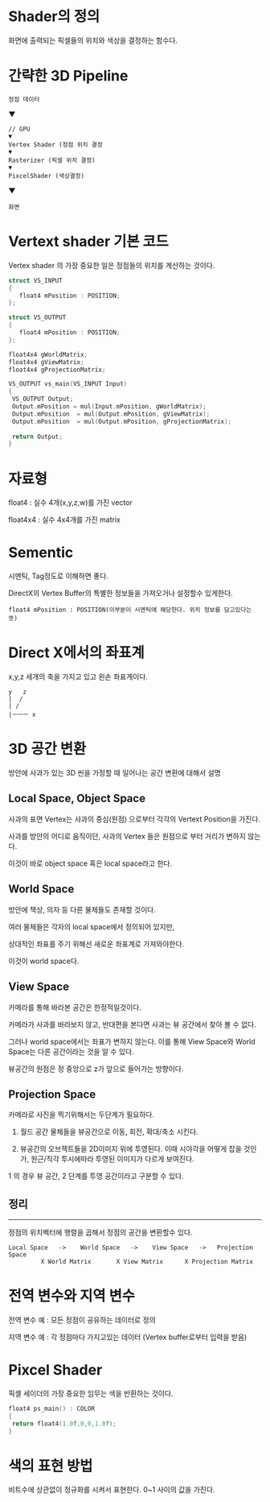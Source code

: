 # Shader의 정의

화면에 출력되는 픽셀들의 위치와 색상을 결정하는 함수다.


# 간략한 3D Pipeline

```
정점 데이터
```
▼
```
// GPU
▼
Vertex Shader (정점 위치 결정 
▼
Rasterizer (픽셀 위치 결정)
▼
PixcelShader (색상결정)  

```
▼
```
화면 
```     

# Vertext shader 기본 코드


Vertex shader 의 가장 중요한 일은 정점들의 위치를 계산하는 것이다.

```c
struct VS_INPUT
{
   float4 mPosition : POSITION;
};

struct VS_OUTPUT
{
   float4 mPosition : POSITION;
};

float4x4 gWorldMatrix;
float4x4 gViewMatrix;
float4x4 gProjectionMatrix;

VS_OUTPUT vs_main(VS_INPUT Input)
{
 VS_OUTPUT Output;
 Output.mPosition = mul(Input.mPosition, gWorldMatrix);
 Output.mPosition  = mul(Output.mPosition, gViewMatrix);
 Output.mPosition  = mul(Output.mPosition, gProjectionMatrix);
 
 return Output;
}
```

# 자료형

float4 : 실수 4개(x,y,z,w)를 가진 vector

float4x4 : 실수 4x4개를 가진 matrix

# Sementic

시멘틱, Tag정도로 이해하면 좋다.

DirectX의 Vertex Buffer의 특별한 정보들을 가져오거나 설정할수 있게한다.

```
float4 mPosition : POSITION(이부분이 시멘틱에 해당한다. 위치 정보를 담고있다는 뜻)
```

# Direct X에서의 좌표계

x,y,z 세개의 축을 가지고 있고 왼손 좌표계이다.

```
y   z
|  /  
| / 
|ㅡㅡㅡ x
````

# 3D 공간 변환

방안에 사과가 있는 3D 씬을 가정할 때 일어나는 공간 변환에 대해서 설명  

## Local Space, Object Space

사과의 표면 Vertex는 사과의 중심(원점) 으로부터 각각의 Vertext Position을 가진다.

사과를 방안의 어디로 움직이던, 사과의 Vertex 들은 원점으로 부터 거리가 변하지 않는다.

이것이 바로 object space 혹은 local space라고 한다.

## World Space

방안에 책상, 의자 등 다른 물체들도 존재할 것이다.

여러 물체들은 각자의 local space에서 정의되어 있지만,

상대적인 좌표를 주기 위해선 새로운 좌표계로 가져와야한다.

이것이 world space다.

## View Space

카메라를 통해 바라본 공간은 한정적일것이다.

카메라가 사과를 바라보지 않고, 반대편을 본다면 사과는 뷰 공간에서 찾아 볼 수 없다.

그러나 world space에서는 좌표가 변하지 않는다. 이를 통해 View Space와 World Space는 다른 공간이라는 것을 알 수 있다.

뷰공간의 원점은 정 중앙으로 z가 앞으로 들어가는 방향이다.

## Projection Space

카메라로 사진을 찍기위해서는 두단계가 필요하다.

1. 월드 공간 물체들을 뷰공간으로 이동, 회전, 확대/축소 시킨다.

2. 뷰공간의 오브젝트들을  2D이미지 위에 투영된다. 이때 시야각을 어떻게 잡을 것인가, 원근/직각 투시에따라 투영된 이미지가 다르게 보여진다.

1 의 경우 뷰 공간, 2 단계를 투영 공간이라고 구분할 수 있다.
 
 
## 정리
---

정점의 위치벡터에 행렬을 곱해서 정점의 공간을 변환할수 있다. 

```
Local Space   ->    World Space   ->    View Space   ->   Projection Space
         X World Matrix       X View Matrix      X Projection Matrix 
```

# 전역 변수와 지역 변수

전역 변수 예 : 모든 정점이 공유하는 데이터로 정의

지역 변수 예 : 각 정점마다 가지고있는 데이터 (Vertex buffer로부터 입력을 받음) 


# Pixcel Shader

픽셸 세이더의 가장 중요한 임무는 색을 반환하는 것이다.

```c
float4 ps_main() : COLOR
{
 return float4(1.0f,0,0,1.0f);
}
```

# 색의 표현 방법

비트수에 상관없이 정규화를 시켜서 표현한다. 0~1 사이의 값을 가진다.


